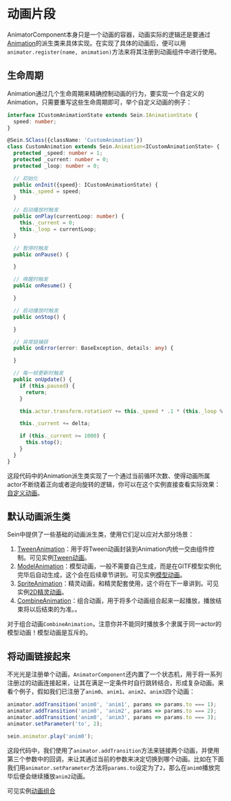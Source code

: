 # 动画片段

AnimatorComponent本身只是一个动画的容器，动画实际的逻辑还是要通过[Animation](../../document/classes/animation)的派生类来具体实现。在实现了具体的动画后，便可以用`animator.register(name, animation)`方法来将其注册到动画组件中进行使用。

## 生命周期

Animation通过几个生命周期来精确控制动画的行为，要实现一个自定义的Animation，只需要重写这些生命周期即可，举个自定义动画的例子： 

```ts
interface ICustomAnimationState extends Sein.IAnimationState {
  speed: number;
}

@Sein.SClass({className: 'CustomAnimation'})
class CustomAnimation extends Sein.Animation<ICustomAnimationState> {
  protected _speed: number = 1;
  protected _current: number = 0;
  protected _loop: number = 0;

  // 初始化
  public onInit({speed}: ICustomAnimationState) {
    this._speed = speed;
  }

  // 启动播放时触发
  public onPlay(currentLoop: number) {
    this._current = 0;
    this._loop = currentLoop;
  }

  // 暂停时触发
  public onPause() {

  }

  // 唤醒时触发
  public onResume() {

  }

  // 启动播放时触发
  public onStop() {

  }

  // 异常链捕获
  public onError(error: BaseException, details: any) {

  }

  // 每一帧更新时触发
  public onUpdate() {
    if (this.paused) {
      return;
    }

    this.actor.transform.rotationY += this._speed * .1 * (this._loop % 2 ? 1 : -1);

    this._current += delta;

    if (this._current >= 1000) {
      this.stop();
    }
  }
}
```

这段代码中的Animation派生类实现了一个通过当前循环次数、使得动画所属actor不断绕着正向或者逆向旋转的逻辑，你可以在这个实例直接查看实际效果：[自定义动画](../../example/animation/custom)。

## 默认动画派生类

Sein中提供了一些基础的动画派生类，使用它们足以应对大部分场景：

1. [TweenAnimation](../../document/classes/tweenanimation)：用于将Tween动画封装到Animation内统一交由组件控制。可见实例[Tween动画](../../example/animation/tween)。
2. [ModelAnimation](../../document/classes/modelanimation)：模型动画，一般不需要自己生成，而是在GlTF模型实例化完毕后自动生成，这个会在后续章节讲到。可见实例[模型动画](../../example/animation/model)。
3. [SpriteAnimation](../../document/classes/spriteanimation)：精灵动画，和精灵配套使用，这个将在下一章讲到。可见实例[2D精灵动画](../../example/animation/2d-sprite)。
4. [CombineAnimation](../../document/classes/combineanimation)：组合动画，用于将多个动画组合起来一起播放，播放结束将以后结束的为准。。

对于组合动画`CombineAnimation`，注意你并不能同时播放多个隶属于同一actor的模型动画！模型动画是互斥的。

## 将动画链接起来

不光光是注册单个动画，`AnimatorComponent`还内置了一个状态机，用于将一系列注册过的动画连接起来，让其在满足一定条件时自行跳转结合，形成复杂动画。来看个例子，假如我们已注册了`anim0`、`anim1`、`anim2`、`anim3`四个动画：  

```ts
animator.addTransition('anim0', 'anim1', params => params.to === 1);
animator.addTransition('anim0', 'anim2', params => params.to === 2);
animator.addTransition('anim0', 'anim3', params => params.to === 3);
animator.setParameter('to', 2);

sein.animator.play('anim0');
```

这段代码中，我们使用了`animator.addTransition`方法来链接两个动画，并使用第三个参数中的回调，来让其通过当前的参数来决定切换到哪个动画。比如在下面我们用`animator.setParameter`方法将`params.to`设定为了`2`，那么在`anim0`播放完毕后便会继续播放`anim2`动画。  

可见实例[动画组合](../../example/animation/combination)
